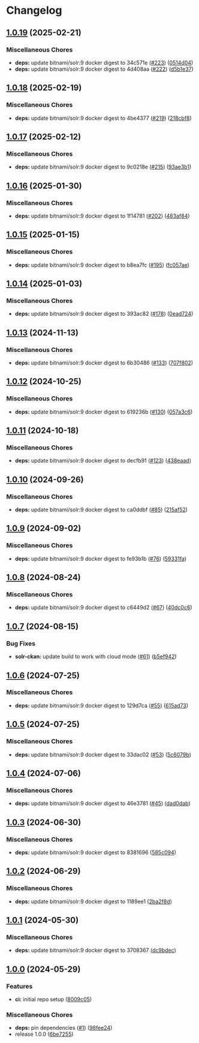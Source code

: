 # Changelog

## [1.0.19](https://github.com/teutonet/oci-images/compare/solr-ckan-v1.0.18...solr-ckan-v1.0.19) (2025-02-21)


### Miscellaneous Chores

* **deps:** update bitnami/solr:9 docker digest to 34c571e ([#223](https://github.com/teutonet/oci-images/issues/223)) ([0514d04](https://github.com/teutonet/oci-images/commit/0514d04ec0f272d772210fc5bc88963e26cfc12e))
* **deps:** update bitnami/solr:9 docker digest to 4d408aa ([#222](https://github.com/teutonet/oci-images/issues/222)) ([d5b1e37](https://github.com/teutonet/oci-images/commit/d5b1e37d08757614bf0ac51ef4d3fce973da447e))

## [1.0.18](https://github.com/teutonet/oci-images/compare/solr-ckan-v1.0.17...solr-ckan-v1.0.18) (2025-02-19)


### Miscellaneous Chores

* **deps:** update bitnami/solr:9 docker digest to 4be4377 ([#219](https://github.com/teutonet/oci-images/issues/219)) ([218cbf8](https://github.com/teutonet/oci-images/commit/218cbf88965d80f2bc10d3d7f4ceb77e8f7c0ddd))

## [1.0.17](https://github.com/teutonet/oci-images/compare/solr-ckan-v1.0.16...solr-ckan-v1.0.17) (2025-02-12)


### Miscellaneous Chores

* **deps:** update bitnami/solr:9 docker digest to 9c0218e ([#215](https://github.com/teutonet/oci-images/issues/215)) ([93ae3b1](https://github.com/teutonet/oci-images/commit/93ae3b1eb8c24669051245801fcd4b0f22301111))

## [1.0.16](https://github.com/teutonet/oci-images/compare/solr-ckan-v1.0.15...solr-ckan-v1.0.16) (2025-01-30)


### Miscellaneous Chores

* **deps:** update bitnami/solr:9 docker digest to 1f14781 ([#202](https://github.com/teutonet/oci-images/issues/202)) ([483af84](https://github.com/teutonet/oci-images/commit/483af84b3d3e646b0a9d3ddb10c0f6f032de3db4))

## [1.0.15](https://github.com/teutonet/oci-images/compare/solr-ckan-v1.0.14...solr-ckan-v1.0.15) (2025-01-15)


### Miscellaneous Chores

* **deps:** update bitnami/solr:9 docker digest to b8ea7fc ([#195](https://github.com/teutonet/oci-images/issues/195)) ([fc057ae](https://github.com/teutonet/oci-images/commit/fc057ae50e1e29233e6cc725611978a82936c070))

## [1.0.14](https://github.com/teutonet/oci-images/compare/solr-ckan-v1.0.13...solr-ckan-v1.0.14) (2025-01-03)


### Miscellaneous Chores

* **deps:** update bitnami/solr:9 docker digest to 393ac82 ([#178](https://github.com/teutonet/oci-images/issues/178)) ([0ead724](https://github.com/teutonet/oci-images/commit/0ead724ce9629c4c2174f7613eb46addecfc58fe))

## [1.0.13](https://github.com/teutonet/oci-images/compare/solr-ckan-v1.0.12...solr-ckan-v1.0.13) (2024-11-13)


### Miscellaneous Chores

* **deps:** update bitnami/solr:9 docker digest to 6b30486 ([#133](https://github.com/teutonet/oci-images/issues/133)) ([707f802](https://github.com/teutonet/oci-images/commit/707f802fa4b79a4a69de75a4c08e93c1c0d8b28a))

## [1.0.12](https://github.com/teutonet/oci-images/compare/solr-ckan-v1.0.11...solr-ckan-v1.0.12) (2024-10-25)


### Miscellaneous Chores

* **deps:** update bitnami/solr:9 docker digest to 619236b ([#130](https://github.com/teutonet/oci-images/issues/130)) ([057a3c6](https://github.com/teutonet/oci-images/commit/057a3c650d041dc17c7f7135193cba9882eebc2f))

## [1.0.11](https://github.com/teutonet/oci-images/compare/solr-ckan-v1.0.10...solr-ckan-v1.0.11) (2024-10-18)


### Miscellaneous Chores

* **deps:** update bitnami/solr:9 docker digest to decfb91 ([#123](https://github.com/teutonet/oci-images/issues/123)) ([438eaad](https://github.com/teutonet/oci-images/commit/438eaadc00c35d84f88fd5d50aca8001f515896d))

## [1.0.10](https://github.com/teutonet/oci-images/compare/solr-ckan-v1.0.9...solr-ckan-v2.48.0) (2024-09-26)


### Miscellaneous Chores

* **deps:** update bitnami/solr:9 docker digest to ca0ddbf ([#85](https://github.com/teutonet/oci-images/issues/85)) ([215af52](https://github.com/teutonet/oci-images/commit/215af52387afb7586e843881d02ad92c38d171b4))

## [1.0.9](https://github.com/teutonet/oci-images/compare/solr-ckan-v1.0.8...solr-ckan-v1.0.9) (2024-09-02)


### Miscellaneous Chores

* **deps:** update bitnami/solr:9 docker digest to fe93b1b ([#76](https://github.com/teutonet/oci-images/issues/76)) ([59331fa](https://github.com/teutonet/oci-images/commit/59331fac5295f2a994dea630f7c5a9a6d313e9c8))

## [1.0.8](https://github.com/teutonet/oci-images/compare/solr-ckan-v1.0.7...solr-ckan-v1.0.8) (2024-08-24)


### Miscellaneous Chores

* **deps:** update bitnami/solr:9 docker digest to c6449d2 ([#67](https://github.com/teutonet/oci-images/issues/67)) ([40dc0c6](https://github.com/teutonet/oci-images/commit/40dc0c6d1730f9aa2f84b42253deb82632484516))

## [1.0.7](https://github.com/teutonet/oci-images/compare/solr-ckan-v1.0.6...solr-ckan-v1.0.7) (2024-08-15)


### Bug Fixes

* **solr-ckan:** update build to work with cloud mode ([#61](https://github.com/teutonet/oci-images/issues/61)) ([b5ef942](https://github.com/teutonet/oci-images/commit/b5ef94289965df3e3fcf97af23b2029fa7aeda2c))

## [1.0.6](https://github.com/teutonet/oci-images/compare/solr-ckan-v1.0.5...solr-ckan-v1.0.6) (2024-07-25)


### Miscellaneous Chores

* **deps:** update bitnami/solr:9 docker digest to 129d7ca ([#55](https://github.com/teutonet/oci-images/issues/55)) ([615ad73](https://github.com/teutonet/oci-images/commit/615ad73a0ccd72235bbe322c1e0cd26f4afeb9b1))

## [1.0.5](https://github.com/teutonet/oci-images/compare/solr-ckan-v1.0.4...solr-ckan-v1.0.5) (2024-07-25)


### Miscellaneous Chores

* **deps:** update bitnami/solr:9 docker digest to 33dac02 ([#53](https://github.com/teutonet/oci-images/issues/53)) ([5c6079b](https://github.com/teutonet/oci-images/commit/5c6079b1c9a3d9058fd695ccf5a6630d19bd122e))

## [1.0.4](https://github.com/teutonet/oci-images/compare/solr-ckan-v1.0.3...solr-ckan-v1.0.4) (2024-07-06)


### Miscellaneous Chores

* **deps:** update bitnami/solr:9 docker digest to 46e3781 ([#45](https://github.com/teutonet/oci-images/issues/45)) ([dad0dab](https://github.com/teutonet/oci-images/commit/dad0dabf82658c235342b3ceadea8a8eaa837596))

## [1.0.3](https://github.com/teutonet/oci-images/compare/solr-ckan-v1.0.2...solr-ckan-v1.0.3) (2024-06-30)


### Miscellaneous Chores

* **deps:** update bitnami/solr:9 docker digest to 8381696 ([585c094](https://github.com/teutonet/oci-images/commit/585c094add164a8237a84fb2a0eb742fe9231c6f))

## [1.0.2](https://github.com/teutonet/oci-images/compare/solr-ckan-v1.0.1...solr-ckan-v1.0.2) (2024-06-29)


### Miscellaneous Chores

* **deps:** update bitnami/solr:9 docker digest to 1189ee1 ([2ba2f8d](https://github.com/teutonet/oci-images/commit/2ba2f8db5350e88fd9989df043b2df2d5425561c))

## [1.0.1](https://github.com/teutonet/oci-images/compare/solr-ckan-v1.0.0...solr-ckan-v1.0.1) (2024-05-30)


### Miscellaneous Chores

* **deps:** update bitnami/solr:9 docker digest to 3708367 ([dc9bdec](https://github.com/teutonet/oci-images/commit/dc9bdececf67b6210e39add3f4af219dc35bbbe1))

## [1.0.0](https://github.com/teutonet/oci-images/compare/solr-ckan-v0.1.0...solr-ckan-v1.0.0) (2024-05-29)


### Features

* **ci:** initial repo setup ([8009c05](https://github.com/teutonet/oci-images/commit/8009c050a2ef05c2d1dd5c6406f6499064442b46))


### Miscellaneous Chores

* **deps:** pin dependencies ([#1](https://github.com/teutonet/oci-images/issues/1)) ([98fee24](https://github.com/teutonet/oci-images/commit/98fee2463e2464390affc4c52c3dbe95151ff5f6))
* release 1.0.0 ([6be7255](https://github.com/teutonet/oci-images/commit/6be725545d58cb559c435c759af1f25b69743186))
